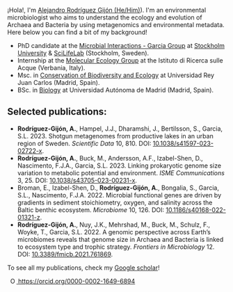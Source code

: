 ¡Hola!, I'm [Alejandro Rodríguez Gijón (He/Him)](https://twitter.com/_RodriguezGijon)).
I'm an environmental microbiologist who aims to understand the ecology and evolution of Archaea and Bacteria by using metagenomics and environmental metadata. Here below you can find a bit of my background!

   - PhD candidate at the [Microbial Interactions - Garcia Group](https://miint.org/) at [Stockholm University](https://www.su.se/department-of-ecology-environment-and-plant-sciences/) & [SciLifeLab](https://www.scilifelab.se/) (Stockholm, Sweden).
   - Internship at the [Molecular Ecology Group](http://www.meg.irsa.cnr.it/) at the Istituto di Ricerca sulle Acque (Verbania, Italy).
   - Msc. in [Conservation of Biodiversity and Ecology](https://www.urjc.es/estudios/master/759-tecnicas-de-conservacion-de-la-biodiversidad-y-ecologia) at Universidad Rey Juan Carlos (Madrid, Spain).
   - BSc. in [Biology](https://www.uam.es/Ciencias/Biolog%C3%ADa/1242655508884.htm) at Universidad Autónoma de Madrid (Madrid, Spain).


Selected publications:
-

- <b>Rodríguez-Gijón, A.</b>, Hampel, J.J., Dharamshi, J., Bertilsson, S., Garcia, S.L. 2023. Shotgun metagenomes from productive lakes in an urban region of Sweden. <i>Scientific Data</i> 10, 810. DOI: [10.1038/s41597-023-02722-x](https://www.nature.com/articles/s41597-023-02722-x).
- <b>Rodríguez-Gijón, A.</b>, Buck, M., Andersson, A.F., Izabel-Shen, D., Nascimento, F.J.A., Garcia, S.L. 2023. Linking prokaryotic genome size variation to metabolic potential and environment. <i>ISME Communications</i> 3, 25. DOI: [10.1038/s43705-023-00231-x](https://www.nature.com/articles/s43705-023-00231-x).
- Broman, E., Izabel-Shen, D., <b>Rodríguez-Gijón, A.</b>, Bongalia, S., Garcia, S.L., Nascimento, F.J.A. 2022. Microbial functional genes are driven by gradients in sediment stoichiometry, oxygen, and salinity across the Baltic benthic ecosystem. <i>Microbiome</i> 10, 126. DOI: [10.1186/s40168-022-01321-z](https://microbiomejournal.biomedcentral.com/articles/10.1186/s40168-022-01321-z).
- <b>Rodríguez-Gijón, A.</b>, Nuy, J.K., Mehrshad, M., Buck, M., Schulz, F., Woyke, T., Garcia, S.L. 2022. A genomic perspective across Earth’s microbiomes reveals that genome size in Archaea and Bacteria is linked to ecosystem type and trophic strategy. <i>Frontiers in Microbiology</i> 12. DOI: [10.3389/fmicb.2021.761869](https://www.frontiersin.org/articles/10.3389/fmicb.2021.761869/full).
  
To see all my publications, check my [Google scholar](https://scholar.google.com/citations?hl=en&user=5-3GnPQAAAAJ)!

   <a
    id="cy-effective-orcid-url"
    class="underline"
     href="https://orcid.org/0000-0002-1649-6894"
     target="orcid.widget"
     rel="me noopener noreferrer"
     style="vertical-align: top">
     <img
        src="https://orcid.org/sites/default/files/images/orcid_16x16.png"
        style="width: 1em; margin-inline-start: 0.5em"
        alt="ORCID iD icon"/>
      https://orcid.org/0000-0002-1649-6894
    </a>
